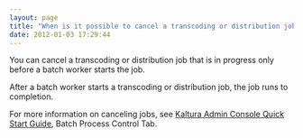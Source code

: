 ```yaml
---
layout: page
title: "When is it possible to cancel a transcoding or distribution job that is in progress?"
date: 2012-01-03 17:29:44
---
```


You can cancel a transcoding or distribution job that is in progress only before a batch worker starts the job.

After a batch worker starts a transcoding or distribution job, the job runs to completion.

For more information on canceling jobs, see [Kaltura Admin Console Quick Start Guide][1], Batch Process Control Tab.

 [1]: http://knowledge.kaltura.com/sites/default/files/Kaltura%20On-Prem%20Dragonfly%20-%20Admin%20Console%20Guide.pdf